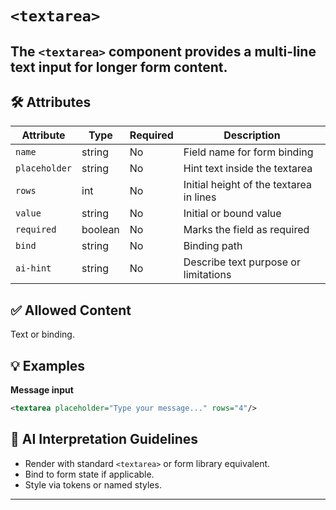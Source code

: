 # `<textarea>`

The `<textarea>` component provides a multi-line text input for longer form content.
---

## 🛠 Attributes
| Attribute | Type | Required | Description |
|-----------|------|----------|-------------|
| `name` | string | No | Field name for form binding |
| `placeholder` | string | No | Hint text inside the textarea |
| `rows` | int | No | Initial height of the textarea in lines |
| `value` | string | No | Initial or bound value |
| `required` | boolean | No | Marks the field as required |
| `bind` | string | No | Binding path |
| `ai-hint` | string | No | Describe text purpose or limitations |

## ✅ Allowed Content
Text or binding.

## 💡 Examples
**Message input**
```xml
<textarea placeholder="Type your message..." rows="4"/>
```

## 🧩 AI Interpretation Guidelines
- Render with standard `<textarea>` or form library equivalent.
- Bind to form state if applicable.
- Style via tokens or named styles.
---